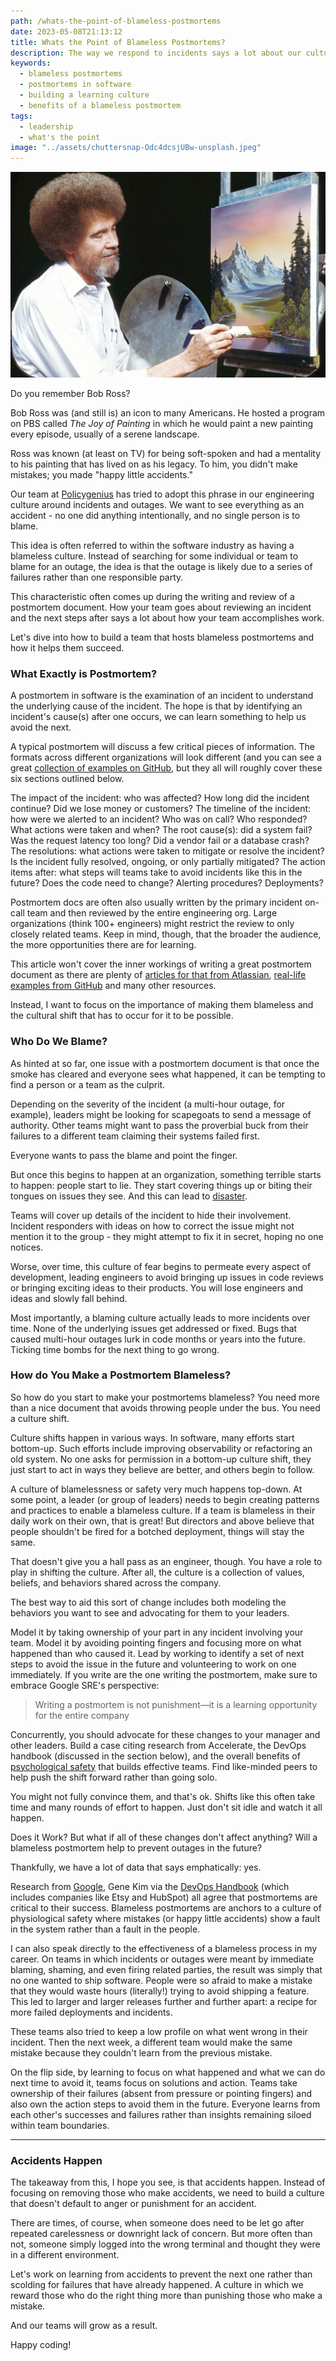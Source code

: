 ```yaml
---
path: /whats-the-point-of-blameless-postmortems
date: 2023-05-08T21:13:12
title: Whats the Point of Blameless Postmortems?
description: The way we respond to incidents says a lot about our culture. Are are we learning from our mistakes and accidents or creating a culture of fear?
keywords:
  - blameless postmortems
  - postmortems in software
  - building a learning culture
  - benefits of a blameless postmortem
tags:
  - leadership
  - what's the point
image: "../assets/chuttersnap-Odc4dcsjUBw-unsplash.jpeg" 
---
```


<center>

!["Bob Ross painting on a canvas"](../assets/bob-ross.jpg)

</center>

Do you remember Bob Ross?

Bob Ross was (and still is) an icon to many Americans. He hosted a program on PBS called _The Joy of Painting_ in which he would paint a new painting every episode, usually of a serene landscape.

Ross was known (at least on TV) for being soft-spoken and had a mentality to his painting that has lived on as his legacy. To him, you didn't make mistakes; you made "happy little accidents."

Our team at [Policygenius](https://www.policygenius.com/careers/) has tried to adopt this phrase in our engineering culture around incidents and outages. We want to see everything as an accident - no one did anything intentionally, and no single person is to blame.

This idea is often referred to within the software industry as having a blameless  culture. Instead of searching for some individual or team to blame for an outage, the idea is that the outage is likely due to a series of failures rather than one responsible party. 

This characteristic often comes up during the writing and review of a postmortem document. How your team goes about reviewing an incident and the next steps after says a lot about how your team accomplishes work.

Let's dive into how to build a team that hosts blameless postmortems and how it helps them succeed.

### What Exactly is Postmortem? 

A postmortem in software is the examination of an incident to understand the underlying cause of the incident. The hope is that by identifying an incident's cause(s) after one occurs, we can learn something to help us avoid the next.

A typical postmortem will discuss a few critical pieces of information. The formats across different organizations will look different (and you can see a great [collection of examples on GitHub](https://github.com/dastergon/postmortem-templates), but they all will roughly cover these six sections outlined below.

The impact of the incident: who was affected? How long did the incident continue? Did we lose money or customers? 
The timeline of the incident: how were we alerted to an incident? Who was on call? Who responded? What actions were taken and when?
The root cause(s): did a system fail? Was the request latency too long? Did a vendor fail or a database crash?
The resolutions: what actions were taken to mitigate or resolve the incident? Is the incident fully resolved, ongoing, or only partially mitigated?
The action items after: what steps will teams take to avoid incidents like this in the future? Does the code need to change? Alerting procedures? Deployments? 

Postmortem docs are often also usually written by the primary incident on-call team and then reviewed by the entire engineering org. Large organizations (think 100+ engineers) might restrict the review to only closely related teams. Keep in mind, though, that the broader the audience, the more opportunities there are for learning.

This article won't cover the inner workings of writing a great postmortem document as there are plenty of [articles for that from Atlassian](https://www.atlassian.com/incident-management/postmortem), [real-life examples from GitHub](https://github.blog/2018-10-30-oct21-post-incident-analysis/) and many other resources.

Instead, I want to focus on the importance of making them blameless and the cultural shift that has to occur for it to be possible.

### Who Do We Blame?

As hinted at so far, one issue with a postmortem document is that once the smoke has cleared and everyone sees what happened, it can be tempting to find a person or a team as the culprit. 

Depending on the severity of the incident (a multi-hour outage, for example), leaders might be looking for scapegoats to send a message of authority. Other teams might want to pass the proverbial buck from their failures to a different team claiming their systems failed first. 

Everyone wants to pass the blame and point the finger.

But once this begins to happen at an organization, something terrible starts to happen: people start to lie. They start covering things up or biting their tongues on issues they see. And this can lead to [disaster](https://thediplomat.com/2013/07/asiana-airlines-crash-a-cockpit-culture-problem).

Teams will cover up details of the incident to hide their involvement. Incident responders with ideas on how to correct the issue might not mention it to the group - they might attempt to fix it in secret, hoping no one notices. 

Worse, over time, this culture of fear begins to permeate every aspect of development, leading engineers to avoid bringing up issues in code reviews or bringing exciting ideas to their products. You will lose engineers and ideas and slowly fall behind. 

Most importantly, a blaming culture actually leads to more incidents over time. None of the underlying issues get addressed or fixed. Bugs that caused multi-hour outages lurk in code months or years into the future. Ticking time bombs for the next thing to go wrong.

### How do You Make a Postmortem Blameless?

So how do you start to make your postmortems blameless? You need more than a nice document that avoids throwing people under the bus. You need a culture shift.

Culture shifts happen in various ways. In software, many efforts start bottom-up. Such efforts include improving observability or refactoring an old system. No one asks for permission in a bottom-up culture shift, they just start to act in ways they believe are better, and others begin to follow.

A culture of blamelessness or safety very much happens top-down. At some point, a leader (or group of leaders) needs to begin creating patterns and practices to enable a blameless culture. If a team is blameless in their daily work on their own, that is great! But directors and above believe that people shouldn't be fired for a botched deployment, things will stay the same.

That doesn't give you a hall pass as an engineer, though. You have a role to play in shifting the culture. After all, the culture is a collection of values, beliefs, and behaviors shared across the company. 

The best way to aid this sort of change includes both modeling the behaviors you want to see and advocating for them to your leaders.

Model it by taking ownership of your part in any incident involving your team. Model it by avoiding pointing fingers and focusing more on what happened than who caused it. Lead by working to identify a set of next steps to avoid the issue in the future and volunteering to work on one immediately. If you write are the one writing the postmortem, make sure to embrace Google SRE's perspective:

> Writing a postmortem is not punishment—it is a learning opportunity for the entire company

Concurrently, you should advocate for these changes to your manager and other leaders. Build a case citing research from Accelerate, the DevOps handbook (discussed in the section below), and the overall benefits of [psychological safety](https://rework.withgoogle.com/guides/understanding-team-effectiveness/steps/foster-psychological-safety/) that builds effective teams. Find like-minded peers to help push the shift forward rather than going solo.

You might not fully convince them, and that's ok. Shifts like this often take time and many rounds of effort to happen. Just don't sit idle and watch it all happen.

Does it Work?
But what if all of these changes don't affect anything? Will a blameless postmortem help to prevent outages in the future? 

Thankfully, we have a lot of data that says emphatically: yes.

Research from [Google](https://sre.google/sre-book/postmortem-culture/), Gene Kim via the [DevOps Handbook](https://itrevolution.com/product/the-devops-handbook-second-edition/) (which includes companies like Etsy and HubSpot) all agree that postmortems are critical to their success. Blameless postmortems are anchors to a culture of physiological safety where mistakes (or happy little accidents) show a fault in the system rather than a fault in the people.

I can also speak directly to the effectiveness of a blameless process in my career. On teams in which incidents or outages were meant by immediate blaming, shaming, and even firing related parties, the result was simply that no one wanted to ship software. People were so afraid to make a mistake that they would waste hours (literally!) trying to avoid shipping a feature. This led to larger and larger releases further and further apart: a recipe for more failed deployments and incidents. 

These teams also tried to keep a low profile on what went wrong in their incident. Then the next week, a different team would make the same mistake because they couldn't learn from the previous mistake.

On the flip side, by learning to focus on what happened and what we can do next time to avoid it, teams focus on solutions and action. Teams take ownership of their failures (absent from pressure or pointing fingers) and also own the action steps to avoid them in the future. Everyone learns from each other's successes and failures rather than insights remaining siloed within team boundaries.

---

### Accidents Happen

The takeaway from this, I hope you see, is that accidents happen. Instead of focusing on removing those who make accidents, we need to build a culture that doesn't default to anger or punishment for an accident. 

There are times, of course, when someone does need to be let go after repeated carelessness or downright lack of concern. But more often than not, someone simply logged into the wrong terminal and thought they were in a different environment.

Let's work on learning from accidents to prevent the next one rather than scolding for failures that have already happened. A culture in which we reward those who do the right thing more than punishing those who make a mistake.

And our teams will grow as a result.

Happy coding!


